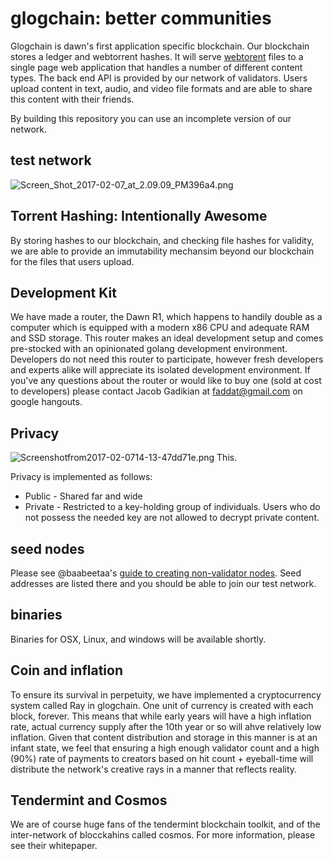 # glogchain: better communities

Glogchain is dawn's first application specific blockchain.  Our blockchain stores a ledger and webtorrent hashes.  It will serve [webtorent](webtorrent.io) files to a single page web application that handles a number of different content types.  The back end API is provided by our network of validators.  Users upload content in text, audio, and video file formats and are able to share this content with their friends.  

By building this repository you can use an incomplete version of our network. 

## test network
![Screen_Shot_2017-02-07_at_2.09.09_PM396a4.png](http://www.steemimg.com/images/2017/02/07/Screen_Shot_2017-02-07_at_2.09.09_PM396a4.png)

## Torrent Hashing: Intentionally Awesome

By storing hashes to our blockchain, and checking file hashes for validity, we are able to provide an immutability mechansim beyond our blockchain for the files that users upload.  

## Development Kit

We have made a router, the Dawn R1, which happens to handily double as a computer which is equipped with a modern x86 CPU and adequate RAM and SSD storage.  This router makes an ideal development setup and comes pre-stocked with an opinionated golang development environment.  Developers do not need this router to participate, however fresh developers and experts alike will appreciate its isolated development environment.  If you've any questions about the router or would like to buy one (sold at cost to developers) please contact Jacob Gadikian at faddat@gmail.com on google hangouts.  

## Privacy
![Screenshotfrom2017-02-0714-13-47dd71e.png](http://www.steemimg.com/images/2017/02/07/Screenshotfrom2017-02-0714-13-47dd71e.png)
This.

Privacy is implemented as follows:

* Public - Shared far and wide
* Private - Restricted to a key-holding group of individuals.  Users who do not possess the needed key are not allowed to decrypt private content.  

## seed nodes
Please see @baabeetaa's [guide to creating non-validator nodes](https://github.com/baabeetaa/glogchain/wiki/Create-local-testnet).  Seed addresses are listed there and you should be able to join our test network.  

## binaries
Binaries for OSX, Linux, and windows will be available shortly.  

## Coin and inflation
To ensure its survival in perpetuity, we have implemented a cryptocurrency system called Ray in glogchain.  One unit of currency is created with each block, forever.  This means that while early years will have a high inflation rate, actual currency supply after the 10th year or so will ahve relatively low inflation.  Given that content distribution and storage in this manner is at an infant state, we feel that ensuring a high enough validator count and a high (90%) rate of payments to creators based on hit count + eyeball-time will distribute the network's creative rays in a manner that reflects reality.  

## Tendermint and Cosmos
We are of course huge fans of the tendermint blockchain toolkit, and of the inter-network of blocckahins called cosmos.  For more information, please see their whitepaper.  


